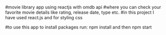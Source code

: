 #movie library app using reactjs with omdb api 
#where you can check your favorite movie details like rating, release date, type etc.
#in this project I have used react.js and for styling css


#to use this app to install packages run:    npm install 
and then npm start
